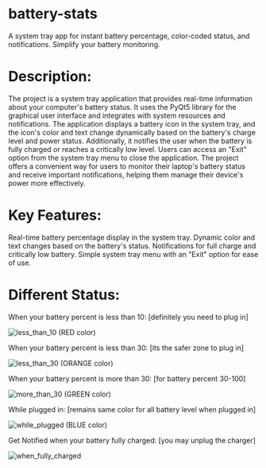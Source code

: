 # battery-stats
A system tray app for instant battery percentage, color-coded status, and notifications. Simplify your battery monitoring.

Description:
============
The project is a system tray application that provides real-time information about your computer's battery status. It uses the PyQt5 library for the graphical user interface and integrates with system resources and notifications. The application displays a battery icon in the system tray, and the icon's color and text change dynamically based on the battery's charge level and power status. Additionally, it notifies the user when the battery is fully charged or reaches a critically low level. Users can access an "Exit" option from the system tray menu to close the application.
The project offers a convenient way for users to monitor their laptop's battery status and receive important notifications, helping them manage their device's power more effectively.

Key Features:
=============
Real-time battery percentage display in the system tray.
Dynamic color and text changes based on the battery's status.
Notifications for full charge and critically low battery.
Simple system tray menu with an "Exit" option for ease of use.

Different Status:
=================

When your battery percent is less than 10: [definitely you need to plug in]

![less_than_10](https://github.com/a-s-akash/battery-stats/assets/149227673/03affbec-89ca-499b-ae90-32c24a6f7d29)
(RED color)

When your battery percent is less than 30: [its the safer zone to plug in]

![less_than_30](https://github.com/a-s-akash/battery-stats/assets/149227673/d31ca782-ec16-4b82-bbca-f3e85ae8c8e4)
(ORANGE color)

When your battery percent is more than 30: [for battery percent 30-100]

![more_than_30](https://github.com/a-s-akash/battery-stats/assets/149227673/bc35d7b1-f603-496d-ba2b-a39f2acd2cbf)
(GREEN color)

While plugged in: [remains same color for all battery level when plugged in]

![while_plugged](https://github.com/a-s-akash/battery-stats/assets/149227673/dab73108-27ce-4662-b341-a323d99cc716)
(BLUE color)

Get Notified when your battery fully charged: [you may unplug the charger]

![when_fully_charged](https://github.com/a-s-akash/battery-stats/assets/149227673/2df43639-69a0-4d14-a589-a827668cd5b9)



